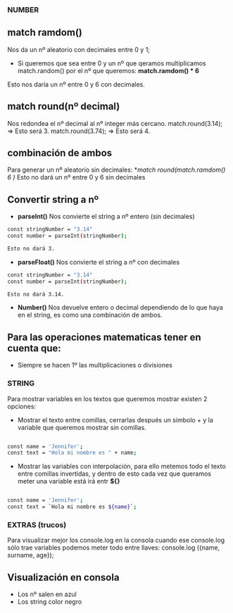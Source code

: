 ### NUMBER

## match ramdom()

Nos da un nº aleatorio con decimales entre 0 y 1;

  - Si queremos que sea entre 0 y un nº que qeramos multiplicamos match.random() por el nº que queremos:
  **match.ramdom() * 6**

Esto nos daría un nº entre 0 y 6 con decimales.

## match round(nº decimal)

 Nos redondea el nº decimal al nº integer más cercano.
 match.round(3.14); => Esto será 3.
 match.round(3.74); => Esto será 4.

## combinación de ambos

Para generar un nº aleatorio sin decimales:
**match round(match.ramdom() *6 )** Esto no dará un nº entre 0 y 6 sin decimales


## Convertir string a nº

 - **parseInt()**
  Nos convierte el string a nº entero (sin decimales)

  ``` bash
  const stringNumber = "3.14"
  const number = parseInt(stringNumber);

  Esto no dará 3.
  ```

 - **parseFloat()**
  Nos convierte el string a nº con decimales

  ``` bash
  const stringNumber = "3.14"
  const number = parseInt(stringNumber);

  Esto no dará 3.14.
  ```

   - **Number()**
  Nos devuelve entero o decimal dependiendo de lo que haya en el string, es como una combinación de ambos.



## Para las operaciones matematicas tener en cuenta que:

  - Siempre se hacen 1º las multiplicaciones o divisiones


### STRING

Para mostrar variables en los textos que queremos mostrar existen 2 opciones:

  - Mostrar el texto entre comillas, cerrarlas después un simbolo + y la variable que queremos mostrar sin comillas.

  ``` bash

  const name = 'Jennifer';
  const text = "Hola mi nombre es " + name;

  ```
  - Mostrar las variables con interpolación, para ello metemos todo el texto entre comillas invertidas, y dentro de esto cada vez que queramos meter una variable está irá entr **${}**

  ```bash

  const name = 'Jennifer';
  const text = `Hola mi nombre es ${name}`;

  ```

### EXTRAS (trucos)

Para visualizar mejor los console.log en la consola cuando ese console.log sólo trae variables podemos meter todo entre llaves:
console.log ({name, surname, age});

## Visualización en consola

  - Los nº salen en azul
  - Los string color negro